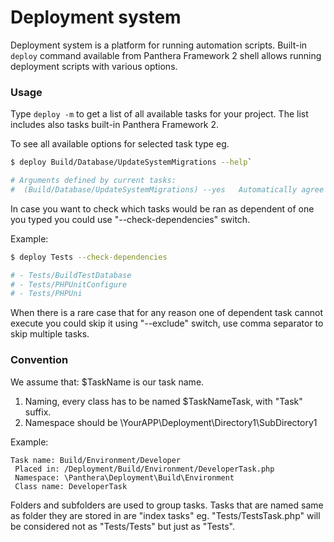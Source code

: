 Deployment system
=================

Deployment system is a platform for running automation scripts.
Built-in `deploy` command available from Panthera Framework 2 shell allows
running deployment scripts with various options.

### Usage

Type `deploy -m` to get a list of all available tasks for your project.
The list includes also tasks built-in Panthera Framework 2.

To see all available options for selected task type eg.

```bash
$ deploy Build/Database/UpdateSystemMigrations --help`

# Arguments defined by current tasks:
#  (Build/Database/UpdateSystemMigrations) --yes   Automatically agree to copy all migrations
```

In case you want to check which tasks would be ran as dependent of one you typed you could use "--check-dependencies" switch.

Example:

```bash
$ deploy Tests --check-dependencies

# - Tests/BuildTestDatabase
# - Tests/PHPUnitConfigure
# - Tests/PHPUni
```

When there is a rare case that for any reason one of dependent task cannot execute you could skip it using "--exclude" switch, use comma separator to skip multiple tasks.

### Convention

We assume that: $TaskName is our task name.

1. Naming, every class has to be named $TaskNameTask, with "Task" suffix.
2. Namespace should be \YourAPP\Deployment\Directory1\SubDirectory1

Example:
```
Task name: Build/Environment/Developer
 Placed in: /Deployment/Build/Environment/DeveloperTask.php
 Namespace: \Panthera\Deployment\Build\Environment
 Class name: DeveloperTask
```

Folders and subfolders are used to group tasks. Tasks that are named same as folder they are stored in
are "index tasks" eg. "Tests/TestsTask.php" will be considered not as "Tests/Tests" but just as "Tests".